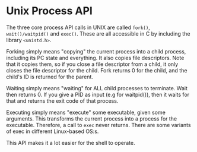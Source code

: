 # Unix Process API
The three core process API calls in UNIX are called `fork()`, `wait()/waitpid()` and `exec()`. These are all accessible
in C by including the library `<unistd.h>`.

Forking simply means "copying" the current process into a child process, including its PC state and everything. 
It also copies file descriptors. Note that it copies them, so if you close a file descriptor from a child, it 
only closes the file descriptor for the child. Fork returns 0 for the child, and the child's ID is returned for the parent.

Waiting simply means "waiting" for ALL child processes to terminate. Wait then returns 0. If you give a PID as input (e.g for waitpid()),
then it waits for that and returns the exit code of that process.

Executing simply means "execute" some executable, given some arguments. This transforms the current process into a process for the 
executable. Therefore, a call to `exec` never returns. There are some variants of exec in different Linux-based OS:s.

This API makes it a lot easier for the shell to operate.
